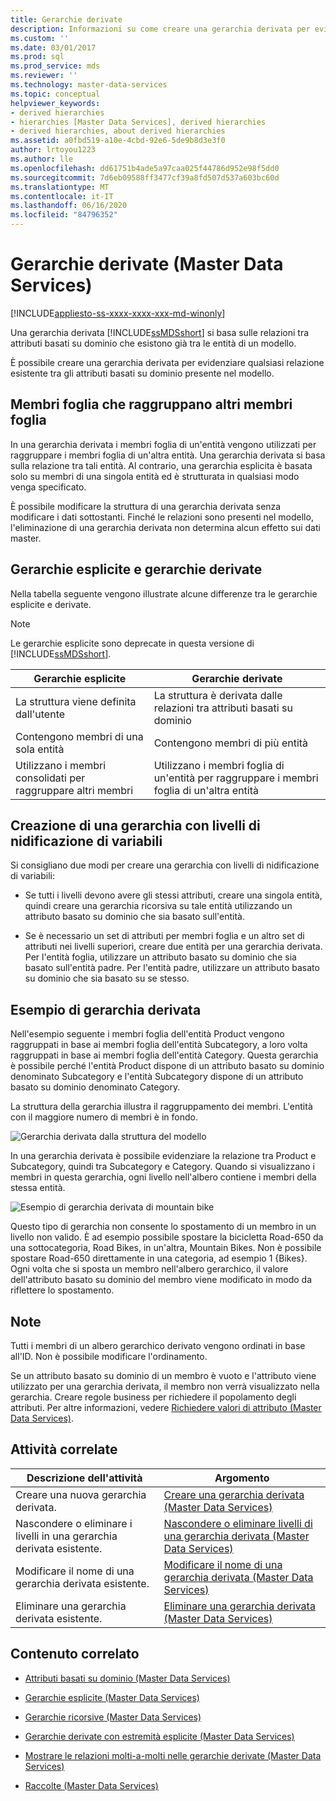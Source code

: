 ```yaml
---
title: Gerarchie derivate
description: Informazioni su come creare una gerarchia derivata per evidenziare le relazioni tra gli attributi basati su dominio esistenti in un modello di Master Data Services.
ms.custom: ''
ms.date: 03/01/2017
ms.prod: sql
ms.prod_service: mds
ms.reviewer: ''
ms.technology: master-data-services
ms.topic: conceptual
helpviewer_keywords:
- derived hierarchies
- hierarchies [Master Data Services], derived hierarchies
- derived hierarchies, about derived hierarchies
ms.assetid: a0fbd519-a10e-4cbd-92e6-5de9b8d3e3f0
author: lrtoyou1223
ms.author: lle
ms.openlocfilehash: dd61751b4ade5a97caa025f44786d952e98f5dd0
ms.sourcegitcommit: 7d6eb09588ff3477cf39a8fd507d537a603bc60d
ms.translationtype: MT
ms.contentlocale: it-IT
ms.lasthandoff: 06/16/2020
ms.locfileid: "84796352"
---
```

# <a name="derived-hierarchies-master-data-services"></a>Gerarchie derivate (Master Data Services)

[!INCLUDE[appliesto-ss-xxxx-xxxx-xxx-md-winonly](../includes/appliesto-ss-xxxx-xxxx-xxx-md-winonly.md)]

  Una gerarchia derivata [!INCLUDE[ssMDSshort](../includes/ssmdsshort-md.md)] si basa sulle relazioni tra attributi basati su dominio che esistono già tra le entità di un modello.  
  
 È possibile creare una gerarchia derivata per evidenziare qualsiasi relazione esistente tra gli attributi basati su dominio presente nel modello.  
  
## <a name="leaf-members-group-other-leaf-members"></a>Membri foglia che raggruppano altri membri foglia  
 In una gerarchia derivata i membri foglia di un'entità vengono utilizzati per raggruppare i membri foglia di un'altra entità. Una gerarchia derivata si basa sulla relazione tra tali entità. Al contrario, una gerarchia esplicita è basata solo su membri di una singola entità ed è strutturata in qualsiasi modo venga specificato.  
  
 È possibile modificare la struttura di una gerarchia derivata senza modificare i dati sottostanti. Finché le relazioni sono presenti nel modello, l'eliminazione di una gerarchia derivata non determina alcun effetto sui dati master.  
  
## <a name="explicit-hierarchies-versus-derived-hierarchies"></a>Gerarchie esplicite e gerarchie derivate  
 Nella tabella seguente vengono illustrate alcune differenze tra le gerarchie esplicite e derivate.  
  
> [!NOTE]  
>  Le gerarchie esplicite sono deprecate in questa versione di [!INCLUDE[ssMDSshort](../includes/ssmdsshort-md.md)].  
  
|Gerarchie esplicite|Gerarchie derivate|  
|--------------------------|-------------------------|  
|La struttura viene definita dall'utente|La struttura è derivata dalle relazioni tra attributi basati su dominio|  
|Contengono membri di una sola entità|Contengono membri di più entità|  
|Utilizzano i membri consolidati per raggruppare altri membri|Utilizzano i membri foglia di un'entità per raggruppare i membri foglia di un'altra entità|  
  
## <a name="creating-a-variable-depth-hierarchy"></a>Creazione di una gerarchia con livelli di nidificazione di variabili  
 Si consigliano due modi per creare una gerarchia con livelli di nidificazione di variabili:  
  
-   Se tutti i livelli devono avere gli stessi attributi, creare una singola entità, quindi creare una gerarchia ricorsiva su tale entità utilizzando un attributo basato su dominio che sia basato sull'entità.  
  
-   Se è necessario un set di attributi per membri foglia e un altro set di attributi nei livelli superiori, creare due entità per una gerarchia derivata. Per l'entità foglia, utilizzare un attributo basato su dominio che sia basato sull'entità padre. Per l'entità padre, utilizzare un attributo basato su dominio che sia basato su se stesso.  
  
## <a name="derived-hierarchy-example"></a>Esempio di gerarchia derivata  
 Nell'esempio seguente i membri foglia dell'entità Product vengono raggruppati in base ai membri foglia dell'entità Subcategory, a loro volta raggruppati in base ai membri foglia dell'entità Category. Questa gerarchia è possibile perché l'entità Product dispone di un attributo basato su dominio denominato Subcategory e l'entità Subcategory dispone di un attributo basato su dominio denominato Category.  
  
 La struttura della gerarchia illustra il raggruppamento dei membri. L'entità con il maggiore numero di membri è in fondo.  
  
 ![Gerarchia derivata dalla struttura del modello](../master-data-services/media/mds-conc-derived-hierarchy-structure.gif "Gerarchia derivata dalla struttura del modello")  
  
 In una gerarchia derivata è possibile evidenziare la relazione tra Product e Subcategory, quindi tra Subcategory e Category. Quando si visualizzano i membri in questa gerarchia, ogni livello nell'albero contiene i membri della stessa entità.  
  
 ![Esempio di gerarchia derivata di mountain bike](../master-data-services/media/mds-conc-derived-hierarchy-example.gif "Esempio di gerarchia derivata di mountain bike")  
  
 Questo tipo di gerarchia non consente lo spostamento di un membro in un livello non valido. È ad esempio possibile spostare la bicicletta Road-650 da una sottocategoria, Road Bikes, in un'altra, Mountain Bikes. Non è possibile spostare Road-650 direttamente in una categoria, ad esempio 1 {Bikes}. Ogni volta che si sposta un membro nell'albero gerarchico, il valore dell'attributo basato su dominio del membro viene modificato in modo da riflettere lo spostamento.  
  
## <a name="notes"></a>Note  
 Tutti i membri di un albero gerarchico derivato vengono ordinati in base all'ID. Non è possibile modificare l'ordinamento.  
  
 Se un attributo basato su dominio di un membro è vuoto e l'attributo viene utilizzato per una gerarchia derivata, il membro non verrà visualizzato nella gerarchia. Creare regole business per richiedere il popolamento degli attributi. Per altre informazioni, vedere [Richiedere valori di attributo &#40;Master Data Services&#41;](../master-data-services/require-attribute-values-master-data-services.md).  
  
## <a name="related-tasks"></a>Attività correlate  
  
|Descrizione dell'attività|Argomento|  
|----------------------|-----------|  
|Creare una nuova gerarchia derivata.|[Creare una gerarchia derivata &#40;Master Data Services&#41;](../master-data-services/create-a-derived-hierarchy-master-data-services.md)|  
|Nascondere o eliminare i livelli in una gerarchia derivata esistente.|[Nascondere o eliminare livelli di una gerarchia derivata &#40;Master Data Services&#41;](../master-data-services/hide-or-delete-levels-in-a-derived-hierarchy-master-data-services.md)|  
|Modificare il nome di una gerarchia derivata esistente.|[Modificare il nome di una gerarchia derivata &#40;Master Data Services&#41;](../master-data-services/change-a-derived-hierarchy-name-master-data-services.md)|  
|Eliminare una gerarchia derivata esistente.|[Eliminare una gerarchia derivata &#40;Master Data Services&#41;](../master-data-services/delete-a-derived-hierarchy-master-data-services.md)|  
  
## <a name="related-content"></a>Contenuto correlato  
  
-   [Attributi basati su dominio &#40;Master Data Services&#41;](../master-data-services/domain-based-attributes-master-data-services.md)  
  
-   [Gerarchie esplicite &#40;Master Data Services&#41;](../master-data-services/explicit-hierarchies-master-data-services.md)  
  
-   [Gerarchie ricorsive &#40;Master Data Services&#41;](../master-data-services/recursive-hierarchies-master-data-services.md)  
  
-   [Gerarchie derivate con estremità esplicite &#40;Master Data Services&#41;](../master-data-services/derived-hierarchies-with-explicit-caps-master-data-services.md)  
  
-   [Mostrare le relazioni molti-a-molti nelle gerarchie derivate &#40;Master Data Services&#41;](../master-data-services/show-many-to-many-relationships-in-derived-hierarchies-master-data-services.md)  
  
-   [Raccolte &#40;Master Data Services&#41;](../master-data-services/collections-master-data-services.md)  
  
  
